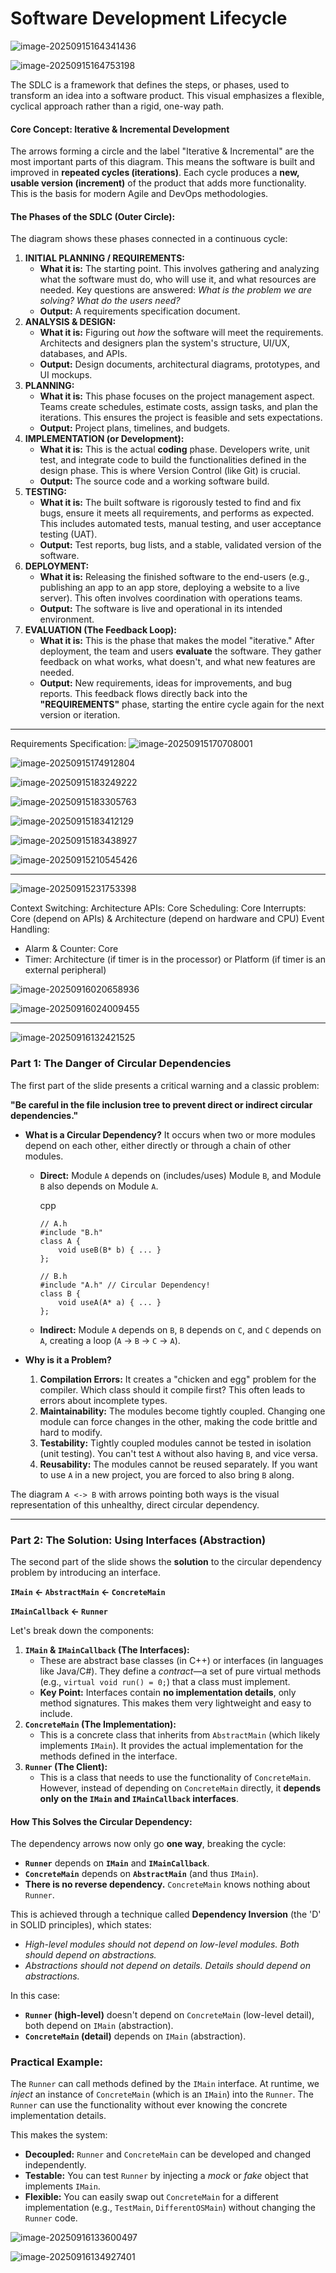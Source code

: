 # Software Development Lifecycle

![image-20250915164341436](C:\Users\hp\AppData\Roaming\Typora\typora-user-images\image-20250915164341436.png)

![image-20250915164753198](C:\Users\hp\AppData\Roaming\Typora\typora-user-images\image-20250915164753198.png)

The SDLC is a framework that defines the steps, or phases, used to transform an idea into a software product. This visual emphasizes a flexible, cyclical approach rather than a rigid, one-way path.

#### Core Concept: Iterative & Incremental Development

The arrows forming a circle and the label "Iterative & Incremental" are the most important parts of this diagram. This means the software is built and improved in **repeated cycles (iterations)**. Each cycle produces a **new, usable version (increment)** of the product that adds more functionality. This is the basis for modern Agile and DevOps methodologies.

#### The Phases of the SDLC (Outer Circle):

The diagram shows these phases connected in a continuous cycle:

1. **INITIAL PLANNING / REQUIREMENTS:**
   - **What it is:** The starting point. This involves gathering and analyzing what the software must do, who will use it, and what resources are needed. Key questions are answered: *What is the problem we are solving? What do the users need?*
   - **Output:** A requirements specification document.
2. **ANALYSIS & DESIGN:**
   - **What it is:** Figuring out *how* the software will meet the requirements. Architects and designers plan the system's structure, UI/UX, databases, and APIs.
   - **Output:** Design documents, architectural diagrams, prototypes, and UI mockups.
3. **PLANNING:**
   - **What it is:** This phase focuses on the project management aspect. Teams create schedules, estimate costs, assign tasks, and plan the iterations. This ensures the project is feasible and sets expectations.
   - **Output:** Project plans, timelines, and budgets.
4. **IMPLEMENTATION (or Development):**
   - **What it is:** This is the actual **coding** phase. Developers write, unit test, and integrate code to build the functionalities defined in the design phase. This is where Version Control (like Git) is crucial.
   - **Output:** The source code and a working software build.
5. **TESTING:**
   - **What it is:** The built software is rigorously tested to find and fix bugs, ensure it meets all requirements, and performs as expected. This includes automated tests, manual testing, and user acceptance testing (UAT).
   - **Output:** Test reports, bug lists, and a stable, validated version of the software.
6. **DEPLOYMENT:**
   - **What it is:** Releasing the finished software to the end-users (e.g., publishing an app to an app store, deploying a website to a live server). This often involves coordination with operations teams.
   - **Output:** The software is live and operational in its intended environment.
7. **EVALUATION (The Feedback Loop):**
   - **What it is:** This is the phase that makes the model "iterative." After deployment, the team and users **evaluate** the software. They gather feedback on what works, what doesn't, and what new features are needed.
   - **Output:** New requirements, ideas for improvements, and bug reports. This feedback flows directly back into the **"REQUIREMENTS"** phase, starting the entire cycle again for the next version or iteration.

-----------------

Requirements Specification:
![image-20250915170708001](C:\Users\hp\AppData\Roaming\Typora\typora-user-images\image-20250915170708001.png)

![image-20250915174912804](C:\Users\hp\AppData\Roaming\Typora\typora-user-images\image-20250915174912804.png)

![image-20250915183249222](C:\Users\hp\AppData\Roaming\Typora\typora-user-images\image-20250915183249222.png)

![image-20250915183305763](C:\Users\hp\AppData\Roaming\Typora\typora-user-images\image-20250915183305763.png)

![image-20250915183412129](C:\Users\hp\AppData\Roaming\Typora\typora-user-images\image-20250915183412129.png)

![image-20250915183438927](C:\Users\hp\AppData\Roaming\Typora\typora-user-images\image-20250915183438927.png)

![image-20250915210545426](C:\Users\hp\AppData\Roaming\Typora\typora-user-images\image-20250915210545426.png)

----------------------------

![image-20250915231753398](C:\Users\hp\AppData\Roaming\Typora\typora-user-images\image-20250915231753398.png)

Context Switching: Architecture
APIs: Core
Scheduling: Core
Interrupts: Core (depend on APIs) & Architecture (depend on hardware and CPU)
Event Handling:

- Alarm & Counter: Core
- Timer: Architecture (if timer is in the processor) or Platform (if timer is an external peripheral)

![image-20250916020658936](C:\Users\hp\AppData\Roaming\Typora\typora-user-images\image-20250916020658936.png)

![image-20250916024009455](C:\Users\hp\AppData\Roaming\Typora\typora-user-images\image-20250916024009455.png)

----------------------------------------

![image-20250916132421525](C:\Users\hp\AppData\Roaming\Typora\typora-user-images\image-20250916132421525.png)

### Part 1: The Danger of Circular Dependencies

The first part of the slide presents a critical warning and a classic problem:

**"Be careful in the file inclusion tree to prevent direct or indirect circular dependencies."**

- **What is a Circular Dependency?**
  It occurs when two or more modules depend on each other, either directly or through a chain of other modules.

  - **Direct:** Module `A` depends on (includes/uses) Module `B`, and Module `B` also depends on Module `A`.

    cpp

    ```
    // A.h
    #include "B.h"
    class A {
        void useB(B* b) { ... }
    };
    
    // B.h
    #include "A.h" // Circular Dependency!
    class B {
        void useA(A* a) { ... }
    };
    ```

    

  - **Indirect:** Module `A` depends on `B`, `B` depends on `C`, and `C` depends on `A`, creating a loop (`A` -> `B` -> `C` -> `A`).

- **Why is it a Problem?**

  1. **Compilation Errors:** It creates a "chicken and egg" problem for the compiler. Which class should it compile first? This often leads to errors about incomplete types.
  2. **Maintainability:** The modules become tightly coupled. Changing one module can force changes in the other, making the code brittle and hard to modify.
  3. **Testability:** Tightly coupled modules cannot be tested in isolation (unit testing). You can't test `A` without also having `B`, and vice versa.
  4. **Reusability:** The modules cannot be reused separately. If you want to use `A` in a new project, you are forced to also bring `B` along.

The diagram `A <-> B` with arrows pointing both ways is the visual representation of this unhealthy, direct circular dependency.

------

### Part 2: The Solution: Using Interfaces (Abstraction)

The second part of the slide shows the **solution** to the circular dependency problem by introducing an interface.

**`IMain` <- `AbstractMain` <- `ConcreteMain`**

**`IMainCallback` <- `Runner`**

Let's break down the components:

1. **`IMain` & `IMainCallback` (The Interfaces):**
   - These are abstract base classes (in C++) or interfaces (in languages like Java/C#). They define a *contract*—a set of pure virtual methods (e.g., `virtual void run() = 0;`) that a class must implement.
   - **Key Point:** Interfaces contain **no implementation details**, only method signatures. This makes them very lightweight and easy to include.
2. **`ConcreteMain` (The Implementation):**
   - This is a concrete class that inherits from `AbstractMain` (which likely implements `IMain`). It provides the actual implementation for the methods defined in the interface.
3. **`Runner` (The Client):**
   - This is a class that needs to use the functionality of `ConcreteMain`. However, instead of depending on `ConcreteMain` directly, it **depends only on the `IMain` and `IMainCallback` interfaces**.

#### How This Solves the Circular Dependency:

The dependency arrows now only go **one way**, breaking the cycle:

- **`Runner`** depends on **`IMain`** and **`IMainCallback`**.
- **`ConcreteMain`** depends on **`AbstractMain`** (and thus `IMain`).
- **There is no reverse dependency.** `ConcreteMain` knows nothing about `Runner`.

This is achieved through a technique called **Dependency Inversion** (the 'D' in SOLID principles), which states:

- *High-level modules should not depend on low-level modules. Both should depend on abstractions.*
- *Abstractions should not depend on details. Details should depend on abstractions.*

In this case:

- **`Runner` (high-level)** doesn't depend on `ConcreteMain` (low-level detail), both depend on `IMain` (abstraction).
- **`ConcreteMain` (detail)** depends on `IMain` (abstraction).

### Practical Example:

The `Runner` can call methods defined by the `IMain` interface. At runtime, we *inject* an instance of `ConcreteMain` (which is an `IMain`) into the `Runner`. The `Runner` can use the functionality without ever knowing the concrete implementation details.

This makes the system:

- **Decoupled:** `Runner` and `ConcreteMain` can be developed and changed independently.
- **Testable:** You can test `Runner` by injecting a *mock* or *fake* object that implements `IMain`.
- **Flexible:** You can easily swap out `ConcreteMain` for a different implementation (e.g., `TestMain`, `DifferentOSMain`) without changing the `Runner` code.

![image-20250916133600497](C:\Users\hp\AppData\Roaming\Typora\typora-user-images\image-20250916133600497.png)

![image-20250916134927401](C:\Users\hp\AppData\Roaming\Typora\typora-user-images\image-20250916134927401.png)